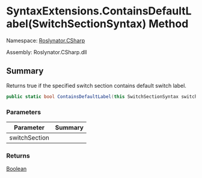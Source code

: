 # SyntaxExtensions\.ContainsDefaultLabel\(SwitchSectionSyntax\) Method

Namespace: [Roslynator.CSharp](../../README.md)

Assembly: Roslynator\.CSharp\.dll

## Summary

Returns true if the specified switch section contains default switch label\.

```csharp
public static bool ContainsDefaultLabel(this SwitchSectionSyntax switchSection)
```

### Parameters

| Parameter | Summary |
| --------- | ------- |
| switchSection | |

### Returns

[Boolean](https://docs.microsoft.com/en-us/dotnet/api/system.boolean)



